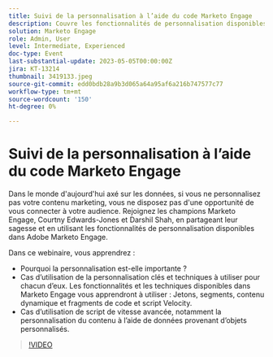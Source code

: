 ```yaml
---
title: Suivi de la personnalisation à l’aide du code Marketo Engage
description: Couvre les fonctionnalités de personnalisation disponibles dans Adobe Marketo Engage ; Jetons, segments, contenu dynamique et fragments de code et script Velocity.  Cas d’utilisation de script de vitesse avancée, notamment la personnalisation du contenu à l’aide de données provenant d’objets personnalisés.
solution: Marketo Engage
role: Admin, User
level: Intermediate, Experienced
doc-type: Event
last-substantial-update: 2023-05-05T00:00:00Z
jira: KT-13214
thumbnail: 3419133.jpeg
source-git-commit: edd0bdb28a9b3d065a64a95af6a216b747577c77
workflow-type: tm+mt
source-wordcount: '150'
ht-degree: 0%

---
```



# Suivi de la personnalisation à l’aide du code Marketo Engage

Dans le monde d&#39;aujourd&#39;hui axé sur les données, si vous ne personnalisez pas votre contenu marketing, vous ne disposez pas d&#39;une opportunité de vous connecter à votre audience. Rejoignez les champions Marketo Engage, Courtny Edwards-Jones et Darshil Shah, en partageant leur sagesse et en utilisant les fonctionnalités de personnalisation disponibles dans Adobe Marketo Engage.

Dans ce webinaire, vous apprendrez :

* Pourquoi la personnalisation est-elle importante ?
* Cas d’utilisation de la personnalisation clés et techniques à utiliser pour chacun d’eux. Les fonctionnalités et les techniques disponibles dans Marketo Engage vous apprendront à utiliser : Jetons, segments, contenu dynamique et fragments de code et script Velocity.
* Cas d’utilisation de script de vitesse avancée, notamment la personnalisation du contenu à l’aide de données provenant d’objets personnalisés.

>[!VIDEO](https://video.tv.adobe.com/v/3419133/?learn=on)
